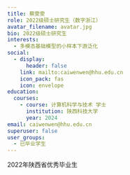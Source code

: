 ```yaml
---
title: 蔡雯雯
role: 2022级硕士研究生（数字浙江）
avatar_filename: avatar.jpg
bio: 2022级硕士研究生
interests:
  - 多模态基础模型的小样本下游泛化
social:
  - display:
      header: false
    link: mailto:caiwenwen@hhu.edu.cn
    icon_pack: fas
    icon: envelope
education:
  courses:
    - course: 计算机科学与技术 学士
      institution: 陕西科技大学
      year: 2024
email: caiwenwen@hhu.edu.cn
superuser: false
user_groups:
  - 已毕业学生
---
```

2022年陕西省优秀毕业生

